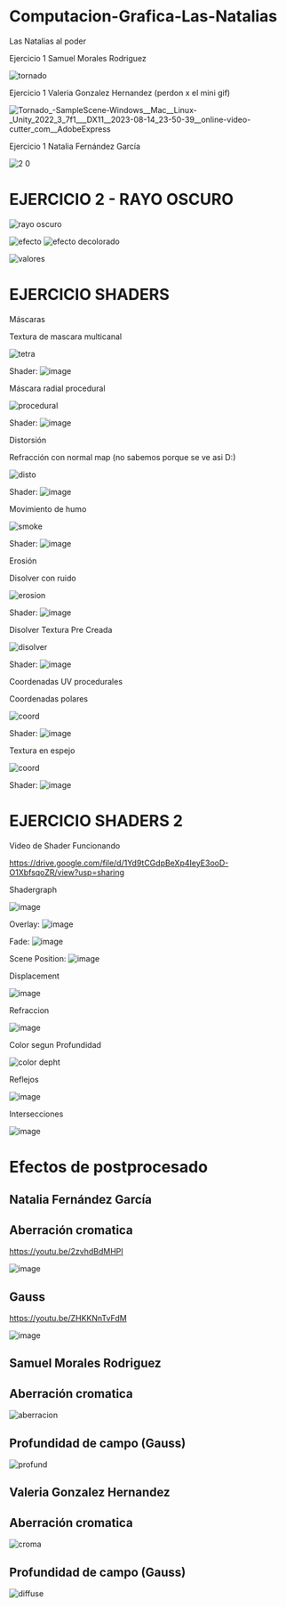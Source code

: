 # Computacion-Grafica-Las-Natalias
Las Natalias al poder

Ejercicio 1 Samuel Morales Rodriguez

![tornado](https://github.com/Samemr2/Computacion-Grafica-Las-Natalias/assets/97973479/1d6f7b91-f5e9-4ee5-be36-1716b6786c83)

Ejercicio 1 Valeria Gonzalez Hernandez (perdon x el mini gif)


![Tornado_-_SampleScene_-_Windows__Mac__Linux_-_Unity_2022_3_7f1___DX11__2023-08-14_23-50-39__online-video-cutter_com__AdobeExpress](https://github.com/Samemr2/Computacion-Grafica-Las-Natalias/assets/79373892/f586f1d0-3b8c-4728-b9c1-2e3f6dfc8861)

Ejercicio 1 Natalia Fernández García

![2 0](https://github.com/Samemr2/Computacion-Grafica-Las-Natalias/assets/109627849/eb9ceded-8071-4c66-847c-4d0084ade971)


# EJERCICIO 2 - RAYO OSCURO

![rayo oscuro](https://github.com/Samemr2/Computacion-Grafica-Las-Natalias/assets/97973479/73328f08-99fe-45a2-8160-fd16be8c008d)

![efecto](https://github.com/Samemr2/Computacion-Grafica-Las-Natalias/assets/97973479/2a47126c-a882-463b-b6d8-fc192c260a14)
![efecto decolorado](https://github.com/Samemr2/Computacion-Grafica-Las-Natalias/assets/97973479/ae9efc83-d5c5-4c69-b5a2-e75fcac4b01b)

![valores](https://github.com/Samemr2/Computacion-Grafica-Las-Natalias/assets/97973479/6e68579a-7cfe-4517-b6e1-63006d8b0525)

# EJERCICIO SHADERS

Máscaras

Textura de mascara multicanal

![tetra](https://github.com/Samemr2/Computacion-Grafica-Las-Natalias/assets/97973479/ae916e22-740a-4875-a6cc-ae3bf72ecd2d)

Shader:
![image](https://github.com/Samemr2/Computacion-Grafica-Las-Natalias/assets/97973479/3b45f7fc-66cd-4c89-9760-ab3b84ff1f6e)

Máscara radial procedural

![procedural](https://github.com/Samemr2/Computacion-Grafica-Las-Natalias/assets/97973479/ff1a82fd-db57-48c2-879f-55e4a984b2ea)

Shader:
![image](https://github.com/Samemr2/Computacion-Grafica-Las-Natalias/assets/97973479/7775349a-2f90-4551-9925-1ca83abaa055)

Distorsión

Refracción con normal map (no sabemos porque se ve asi D:)

![disto](https://github.com/Samemr2/Computacion-Grafica-Las-Natalias/assets/97973479/f8956dde-d6f6-4937-ae2a-b9bb5578fc36)

Shader:
![image](https://github.com/Samemr2/Computacion-Grafica-Las-Natalias/assets/97973479/3b338454-445e-435e-bf44-17a5c168c948)

Movimiento de humo

![smoke](https://github.com/Samemr2/Computacion-Grafica-Las-Natalias/assets/97973479/c75dded6-4919-4282-9e84-92d7f92e1d3e)

Shader:
![image](https://github.com/Samemr2/Computacion-Grafica-Las-Natalias/assets/97973479/800e147d-de6e-4a2e-bd7b-4a88add1f8d4)

Erosión

Disolver con ruido

![erosion](https://github.com/Samemr2/Computacion-Grafica-Las-Natalias/assets/97973479/fe302e89-7bbc-4bad-93b6-0a8ac41b1a6b)

Shader:
![image](https://github.com/Samemr2/Computacion-Grafica-Las-Natalias/assets/97973479/bc15e30c-226d-4fc2-b8cd-9c2a7df73ee6)

Disolver Textura Pre Creada

![disolver](https://github.com/Samemr2/Computacion-Grafica-Las-Natalias/assets/97973479/3fc887cf-cd9a-4ad1-954a-e4bb80494d7f)

Shader:
![image](https://github.com/Samemr2/Computacion-Grafica-Las-Natalias/assets/97973479/4ab89780-7dcf-4562-8724-d652d5868b10)

Coordenadas UV procedurales

Coordenadas polares

![coord](https://github.com/Samemr2/Computacion-Grafica-Las-Natalias/assets/97973479/33f94623-2ef8-45a2-8ced-54723cb677a6)

Shader:
![image](https://github.com/Samemr2/Computacion-Grafica-Las-Natalias/assets/97973479/613864fc-9253-4d1d-b23b-d23352637bd8)

Textura en espejo

![coord](https://github.com/Samemr2/Computacion-Grafica-Las-Natalias/assets/97973479/5d944848-ea25-4068-9958-aff6a46a0061)

Shader: 
![image](https://github.com/Samemr2/Computacion-Grafica-Las-Natalias/assets/97973479/5c51b9b6-fd31-4946-898f-c55a7063546b)


# EJERCICIO SHADERS 2

Video de Shader Funcionando

https://drive.google.com/file/d/1Yd9tCGdpBeXp4IeyE3ooD-O1XbfsqoZR/view?usp=sharing

Shadergraph

![image](https://github.com/Samemr2/Computacion-Grafica-Las-Natalias/assets/97973479/f26ac5d6-78c2-4e2e-8996-38bf6aa7c419)

Overlay:
![image](https://github.com/Samemr2/Computacion-Grafica-Las-Natalias/assets/97973479/f61f7e2e-d7b1-46f5-a36a-fae943d163e1)

Fade:
![image](https://github.com/Samemr2/Computacion-Grafica-Las-Natalias/assets/97973479/c2b51d8e-f788-4cd3-bbe1-47d76d0ea977)

Scene Position:
![image](https://github.com/Samemr2/Computacion-Grafica-Las-Natalias/assets/97973479/638a4ca8-e549-416a-baa8-7b72f7478cc5)


Displacement

![image](https://github.com/Samemr2/Computacion-Grafica-Las-Natalias/assets/97973479/db1396ba-b00d-4171-8bdb-7e7677f0a824)

Refraccion

![image](https://github.com/Samemr2/Computacion-Grafica-Las-Natalias/assets/97973479/43ac8e16-38d7-4e8c-ae23-7e88f90f40f1)

Color segun Profundidad

![color depht](https://github.com/Samemr2/Computacion-Grafica-Las-Natalias/assets/97973479/d45f721c-6955-41dc-873d-1fa0d74acf82)

Reflejos

![image](https://github.com/Samemr2/Computacion-Grafica-Las-Natalias/assets/97973479/1a8ae4dc-921d-4988-a8bf-7f2ae229f82d)

Intersecciones 

![image](https://github.com/Samemr2/Computacion-Grafica-Las-Natalias/assets/97973479/97f09c61-026e-4626-83a4-bece64d4726a)


# Efectos de postprocesado


## Natalia Fernández García

## Aberración cromatica

https://youtu.be/2zvhdBdMHPI 

![image](https://github.com/Samemr2/Computacion-Grafica-Las-Natalias/assets/109627849/0fedcd1d-3279-43a3-a837-ddb9d57ba11c)

## Gauss

https://youtu.be/ZHKKNnTvFdM 

![image](https://github.com/Samemr2/Computacion-Grafica-Las-Natalias/assets/109627849/689efbc2-efa0-4a8f-92c7-c985b8ac7f1a)

## Samuel Morales Rodriguez

## Aberración cromatica

![aberracion](https://github.com/Samemr2/Computacion-Grafica-Las-Natalias/assets/97973479/ad858ed8-2ce4-4e66-a314-c20d2d477f71)

## Profundidad de campo (Gauss)

![profund](https://github.com/Samemr2/Computacion-Grafica-Las-Natalias/assets/97973479/d3f6974d-3d19-4208-8cf2-1a104ed8205b)

## Valeria Gonzalez Hernandez

## Aberración cromatica

![croma](https://github.com/Samemr2/Computacion-Grafica-Las-Natalias/assets/79373892/5ce42597-845a-480f-9425-573408e673bd)

## Profundidad de campo (Gauss)

![diffuse](https://github.com/Samemr2/Computacion-Grafica-Las-Natalias/assets/79373892/3584d7c2-0992-426f-a9a2-14a3b67dc109)




